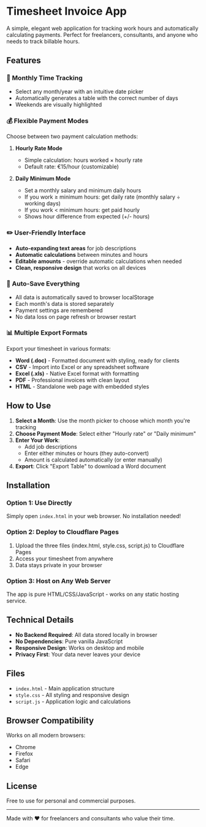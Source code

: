 # Timesheet Invoice App

A simple, elegant web application for tracking work hours and automatically calculating payments. Perfect for freelancers, consultants, and anyone who needs to track billable hours.

## Features

### 📅 Monthly Time Tracking
- Select any month/year with an intuitive date picker
- Automatically generates a table with the correct number of days
- Weekends are visually highlighted

### 💰 Flexible Payment Modes
Choose between two payment calculation methods:

1. **Hourly Rate Mode**
   - Simple calculation: hours worked × hourly rate
   - Default rate: €15/hour (customizable)

2. **Daily Minimum Mode**
   - Set a monthly salary and minimum daily hours
   - If you work ≥ minimum hours: get daily rate (monthly salary ÷ working days)
   - If you work < minimum hours: get paid hourly
   - Shows hour difference from expected (+/- hours)

### ✏️ User-Friendly Interface
- **Auto-expanding text areas** for job descriptions
- **Automatic calculations** between minutes and hours
- **Editable amounts** - override automatic calculations when needed
- **Clean, responsive design** that works on all devices

### 💾 Auto-Save Everything
- All data is automatically saved to browser localStorage
- Each month's data is stored separately
- Payment settings are remembered
- No data loss on page refresh or browser restart

### 📊 Multiple Export Formats
Export your timesheet in various formats:
- **Word (.doc)** - Formatted document with styling, ready for clients
- **CSV** - Import into Excel or any spreadsheet software
- **Excel (.xls)** - Native Excel format with formatting
- **PDF** - Professional invoices with clean layout
- **HTML** - Standalone web page with embedded styles

## How to Use

1. **Select a Month**: Use the month picker to choose which month you're tracking
2. **Choose Payment Mode**: Select either "Hourly rate" or "Daily minimum"
3. **Enter Your Work**:
   - Add job descriptions
   - Enter either minutes or hours (they auto-convert)
   - Amount is calculated automatically (or enter manually)
4. **Export**: Click "Export Table" to download a Word document

## Installation

### Option 1: Use Directly
Simply open `index.html` in your web browser. No installation needed!

### Option 2: Deploy to Cloudflare Pages
1. Upload the three files (index.html, style.css, script.js) to Cloudflare Pages
2. Access your timesheet from anywhere
3. Data stays private in your browser

### Option 3: Host on Any Web Server
The app is pure HTML/CSS/JavaScript - works on any static hosting service.

## Technical Details

- **No Backend Required**: All data stored locally in browser
- **No Dependencies**: Pure vanilla JavaScript
- **Responsive Design**: Works on desktop and mobile
- **Privacy First**: Your data never leaves your device

## Files

- `index.html` - Main application structure
- `style.css` - All styling and responsive design
- `script.js` - Application logic and calculations

## Browser Compatibility

Works on all modern browsers:
- Chrome
- Firefox
- Safari
- Edge

## License

Free to use for personal and commercial purposes.

---

Made with ❤️ for freelancers and consultants who value their time.